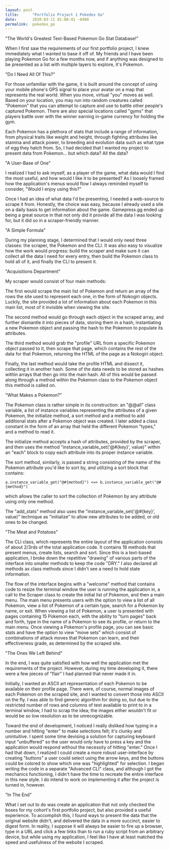 ```yaml
---
layout: post
title:      "Portfolio Project 1 Pokedex Go"
date:       2020-03-11 01:08:41 -0400
permalink:  pokedex_go
---
```


"The World's Greatest Text-Based Pokemon Go Stat Database!"

When I first saw the requirements of our first portfolio project, I knew immediately what I wanted to base it off of. My friends and I have been playing Pokemon Go for a few months now, and if anything was designed to be presented as a list with multiple layers to explore, it's Pokemon.


"Do I Need All Of This?"

For those unfamiliar with the game, it is built around the concept of using your mobile phone's GPS signal to place your avatar on a map that represents the real world. When you move, virtual "you" moves as well. Based on your location, you may run into random creatures called "Pokemon" that you can attempt to capture and use to battle other people's captured Pokemon. There are also special locations called "gyms" that players battle over with the winner earning in-game currency for holding the gym.

Each Pokemon has a plethora of stats that include a range of information, from physical traits like weight and height, through fighting attributes like stamina and attack power, to breeding and evolution data such as what type of egg they hatch from. So, I had decided that I wanted my project to present data from Pokemon... but which data? All the data?


"A User-Base of One"

I realized I had to ask myself, as a player of the game, what data would I find the most useful, and how would I like it to be presented? As I loosely framed how the application's menus would flow I always reminded myself to consider, "Would I enjoy using this?" 

Once I had an idea of what data I'd be presenting, I needed a web-source to scrape it from. Honestly, the choice was easy, because I already used a site on a daily basis to get information about the game. Gamepress.gg ended up being a great source in that not only did it provide all the data I was looking for, but it did so in a scraper-friendly manner.


"A Simple Formula"

During my planning stage, I determined that I would only need three classes: the scraper, the Pokemon and the CLI. It was also easy to visualize how the work would progress: build the scraper and make sure it can collect all the data I need for every entry, then build the Pokemon class to hold all of it, and finally the CLI to present it. 


"Acquisitions Department"

My scraper would consist of four main methods: 

The first would scrape the main list of Pokemon and return an array of the rows the site used to represent each one, in the form of Nokogiri objects. Luckily, the site provided a lot of information about each Pokemon in this main list, most of it invisible when viewing the site. 

The second method would go through each object in the scraped array, and further dismantle it into pieces of data, storing them in a hash, instantiating a new Pokemon object and passing the hash to the Pokemon to populate its attributes. 

The third method would grab the "profile" URL from a specific Pokemon object passed to it, then scrape that page, which contains the rest of the data for that Pokemon, returning the HTML of the page as a Nokogiri object.

Finally, the last method would take the profile HTML and dissect it, collecting it in another hash. Some of the data needs to be stored as hashes within arrays that then go into the main hash. All of this would be passed along through a method within the Pokemon class to the Pokemon object this method is called on.


"What Makes a Pokemon?" 

The Pokemon class is rather simple in its construction: an "@@all" class variable, a list of instance variables representing the attributes of a given Pokemon, the initialize method, a sort method and a method to add additional stats after a Pokemon object was created. I later added a class constant in the form of an array that held the different Pokemon "types," and a method to read it.

The initialize method accepts a hash of attributes, provided by the scraper, and then uses the method "instance_variable_set('@#{key}', value)" within an "each" block to copy each attribute into its proper instance variable. 

The sort method, similarly, is passed a string consisting of the name of the Pokemon attribute you'd like to sort by,  and utilizing a sort block that contains: 

`a.instance_variable_get("@#{method}") <=> b.instance_variable_get("@#{method}")`

which allows the caller to sort the collection of Pokemon by any attribute using only one method.

The "add_stats" method also uses the "instance_variable_set('@#{key}', value)" technique as "initialize" to allow new attributes to be added, or old ones to be changed.


"The Meat and Potatoes"

The CLI class, which represents the entire layout of the application consists of about 2/3rds of the total application code. It contains 18 methods that present menus, create lists, search and sort. Since this is a text-based application, I broke down the repetitive "drawing" of various parts of the interface into smaller methods to keep the code "DRY." I also declared all methods as class methods since I didn't see a need to hold state information.

The flow of the interface begins with a "welcome" method that contains code to resize the terminal window the user is running the application in, a call to the Scraper class to create the initial list of Pokemon, and then a main menu. The main menu presents users with the option to view a list of all Pokemon, view a list of Pokemon of a certain type, search for a Pokemon by name, or exit. When viewing a list of Pokemon, a user is presented with pages containing 15 Pokemon each, with the ability to "turn pages" back and forth, type in the name of a Pokemon to see its profile, or return to the main menu. Once viewing a Pokemon's profile page, you can see basic stats and have the option to view "move sets" which consist of combinations of attack moves that Pokemon can learn, and their effectiveness grade, as determined by the scraped site.


"The Ones We Left Behind"

In the end, I was quite satisfied with how well the application met the requirements of the project. However, during my time developing it, there were a few pieces of "flair" I had planned that never made it in. 

Initially, I wanted an ASCII art representation of each Pokemon to be available on their profile page. There were, of course, normal images of each Pokemon on the scraped site, and I wanted to convert those into ASCII on the fly. I was able to find generic algorithm for doing so, but due to the restricted number of rows and columns of text available to print to in a terminal window, I had to scrap the idea; the images either wouldn't fit or would be so low resolution as to be unrecognizable. 

Toward the end of development, I noticed I really disliked how typing in a number and hitting "enter" to make selections felt; it's clunky and unintuitive. I spent some time devising a solution for capturing keyboard input "unbuffered" so the user would only have to press a key and the application would respond without the necessity of hitting "enter." Once I had that down, I realized I could create a more robust user-interface by creating "buttons" a user could select using the arrow keys, and the buttons could be colored to show which one was "highlighted" for selection. I began writing the code in a separate "Advanced CLI" class, and although I got the mechanics functioning, I didn't have the time to recreate the entire interface in this new style. I do intend to work on implementing it after the project is turned in, however.


"In The End"

What I set out to do was create an application that not only checked the boxes for my cohort's first portfolio project, but also provided a useful experience. To accomplish this, I found ways to present the data that the original website didn't, and delivered the data in a more succinct, easier to digest form. In reality, I suppose it will always be easier to fire up a browser, type in a URL and click a few links than to run a ruby script from an arbitrary device, but while using my application, I feel like I have at least matched the speed and usefulness of the website I scraped. 



